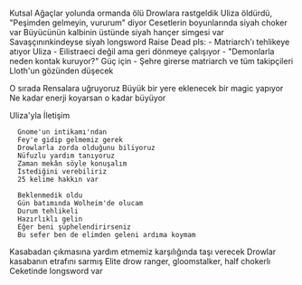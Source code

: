 Kutsal Ağaçlar yolunda ormanda ölü Drowlara rastgeldik
  	Uliza öldürdü, "Peşimden gelmeyin, vururum" diyor
  	Cesetlerin boyunlarında siyah choker var
  	Büyücünün kalbinin üstünde siyah hançer simgesi var
  	Savaşçınınkindeyse siyah longsword
  	Raise Dead pls:
  		- Matriarch'ı tehlikeye atıyor Uliza
  		- Eilistraeci değil ama geri dönmeye çalışıyor
  		- "Demonlarla neden kontak kuruyor?" Güç için
  		- Şehre girerse matriarch ve tüm takipçileri Lloth'un gözünden düşecek
  
  O sırada Rensalara uğruyoruz
  	Büyük bir yere eklenecek bir magic yapıyor
  	Ne kadar enerji koyarsan o kadar büyüyor
  
  Uliza'yla İletişim
  ```
  	Gnome'un intikamı'ndan
  	Fey'e gidip gelmemiz gerek
  	Drowlarla zorda olduğunu biliyoruz
  	Nüfuzlu yardım tanıyoruz
  	Zaman mekân söyle konuşalım
  	İstediğini verebiliriz
  	25 kelime hakkın var
  ```
  
  ```
  	Beklenmedik oldu
  	Gün batımında Wolheim'de olucam
  	Durum tehlikeli
  	Hazırlıklı gelin
  	Eğer beni şüphelendirirseniz
  	Bu sefer ben de elimden geleni ardıma koymam
  ```
  
  Kasabadan çıkmasına yardım etmemiz karşılığında taşı verecek
  	Drowlar kasabanın etrafını sarmış
  		Elite drow ranger, gloomstalker, half chokerlı
  		Ceketinde longsword var